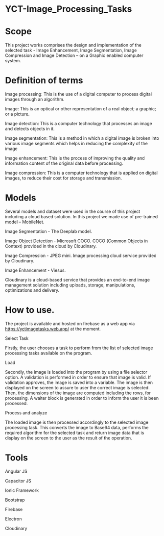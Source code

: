 # YCT-Image_Processing_Tasks
# Scope

This project works comprises the design and implementation of the selected task - Image Enhancement, Image Segmentation, Image Compression and Image Detection – on a Graphic enabled computer system.

# Definition of terms
Image processing: This is the use of a digital computer to process digital images through an algorithm.

Image: This is an optical or other representation of a real object; a graphic; or a picture.

Image detection: This is a computer technology that processes an image and detects objects in it.

Image segmentation: This is a method in which a digital image is broken into various image segments which helps in reducing the complexity of the image

Image enhancement: This is the process of improving the quality and information content of the original data before processing.

Image compression: This is a computer technology that is applied on digital images, to reduce their cost for storage and transmission.

# Models
Several models and dataset were used in the course of this project including a cloud based solution. In this project we made use of pre-trained model – MobileNet.

Image Segmentation - The Deeplab model.

Image Object Detection - Microsoft COCO. COCO (Common Objects in Context) provided in the cloud by Cloudinary.

Image Compression - JPEG mini. Image processing cloud service provided by Cloudinary.

Image Enhancement - Viesus. 

Cloudinary is a cloud-based service that provides an end-to-end image management solution including uploads, storage, manipulations, optimizations and delivery. 

# How to use.
The project is available and hosted on firebase as a web app via https://yctimagetasks.web.app/ at the moment.

Select Task

Firstly, the user chooses a task to perform from the list of selected image processing tasks available on the program.

Load

Secondly, the image is loaded into the program by using a file selector option. A validation is performed in order to ensure that image is valid. If validation     approves, the image is saved into a variable. The image is then displayed on the screen to assure to user the correct image is selected. Then, the dimensions of the image are computed including the rows, for processing. A waiter block is generated in order to inform the user it is been processed.

Process and analyze

The loaded image is then processed accordingly to the selected image processing task. This converts the image to Base64 data, performs the required algorithm for the selected task and return image data that is display on the screen to the user as the result of the operation.

# Tools

Angular JS

Capacitor JS

Ionic Framework

Bootstrap

Firebase

Electron

Cloudinary

